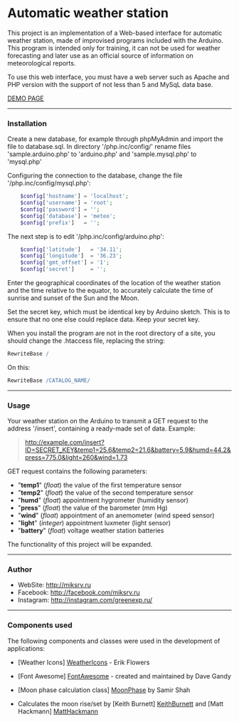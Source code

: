 Automatic weather station
===============
This project is an implementation of a Web-based interface for automatic weather station, made of improvised programs included with the Arduino. This program is intended only for training, it can not be used for weather forecasting and later use as an official source of information on meteorological reports.

To use this web interface, you must have a web server such as Apache and PHP version with the support of not less than 5 and MySqL data base.

[DEMO PAGE](http://miksrv.ru/meteo)

----------------------

### Installation

Create a new database, for example through phpMyAdmin and import the file to database.sql. In directory '/php.inc/config/' rename files 'sample.arduino.php' to 'arduino.php' and 'sample.mysql.php' to 'mysql.php'

Configuring the connection to the database, change the file '/php.inc/config/mysql.php':

```php
    $config['hostname'] = 'localhost';
    $config['username'] = 'root';
    $config['password'] = '';
    $config['database'] = 'meteo';
    $config['prefix']   = '';
```

The next step is to edit '/php.inc/config/arduino.php':

```php
    $config['latitude']   = '34.11';
    $config['longitude']  = '36.23';
    $config['gmt_offset'] = '1';
    $config['secret']     = '';
```

Enter the geographical coordinates of the location of the weather station and the time relative to the equator, to accurately calculate the time of sunrise and sunset of the Sun and the Moon.

Set the secret key, which must be identical key by Arduino sketch. This is to ensure that no one else could replace data. Keep your secret key.

When you install the program are not in the root directory of a site, you should change the .htaccess file, replacing the string:

```Apache
RewriteBase /
```
On this:
```Apache
RewriteBase /CATALOG_NAME/
```

----------------------

### Usage

Your weather station on the Arduino to transmit a GET request to the address '/insert', containing a ready-made set of data. Example:

> http://example.com/insert?ID=SECRET_KEY&temp1=25.6&temp2=21.6&battery=5.9&humd=44.2&press=775.0&light=260&wind=1.73

GET request contains the following parameters:
- "**temp1**" (*float*) the value of the first temperature sensor
- "**temp2**" (*float*) the value of the second temperature sensor
- "**humd**" (*float*) appointment hygrometer (humidity sensor)
- "**press**" (*float*) the value of the barometer (mm Hg)
- "**wind**" (*float*) appointment of an anemometer (wind speed sensor)
- "**light**" (*integer*) appointment luxmeter (light sensor)
- "**battery**" (*float*) voltage weather station batteries

The functionality of this project will be expanded.

----------------------

### Author
* WebSite: http://miksrv.ru
* Facebook: http://facebook.com/miksrv.ru
* Instagram: http://instagram.com/greenexp.ru/

----------------------

### Components used

The following components and classes were used in the development of applications:

* [Weather Icons] [WeatherIcons] - Erik Flowers
* [Font Awesome] [FontAwesome] - created and maintained by Dave Gandy
* [Moon phase calculation class] [MoonPhase] by Samir Shah
* Calculates the moon rise/set by [Keith Burnett] [KeithBurnett] and [Matt Hackmann] [MattHackmann]

   [WeatherIcons]: <http://erikflowers.github.io/weather-icons>
   [FontAwesome]: <https://github.com/FortAwesome/Font-Awesome>
   [MoonPhase]: <http://rayofsolaris.net>
   [KeithBurnett]: <http://bodmas.org>
   [MattHackmann]: <http://dxprog.com>